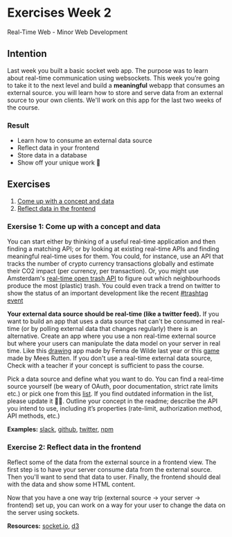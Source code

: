 # Exercises Week 2
Real-Time Web - Minor Web Development 

## Intention

Last week you built a basic socket web app. The purpose was to learn about real-time communication using websockets. This week you’re going to take it to the next level and build a **meaningful** webapp that consumes an external source. you will learn how to store and serve data from an external source to your own clients. We'll work on this app for the last two weeks of the course.

### Result
* Learn how to consume an external data source 
* Reflect data in your frontend
* Store data in a database
* Show off your unique work 🤩

## Exercises
1. [Come up with a concept and data][exercise1]
2. [Reflect data in the frontend][exercise2]

### Exersise 1: Come up with a concept and data
You can start either by thinking of a useful real-time application and then finding a matching API; or by looking at existing real-time APIs and finding meaningful real-time uses for them.
You could, for instance, use an API that tracks the number of crypto currency transactions globally and estimate their CO2 impact (per currency, per transaction).
Or, you might use Amsterdam's [real-time open trash API][trash] to figure out which neighbourhoods produce the most (plastic) trash.
You could even track a trend on twitter to show the status of an important development like the recent [#trashtag event][trashtag]

**Your external data source should be real-time (like a twitter feed).** If you want to build an app that uses a data source that can't be consumed in real-time (or by polling external data that changes regularly) there is an alternative. Create an app where you use a non real-time external source but where your users can manipulate the data model on your server in real time. Like this [drawing] app made by Fenna de Wilde last year or this [game] made by Mees Rutten. If you don't use a real-time external data source, Check with a teacher if your concept is sufficient to pass the course.

Pick a data source and define what you want to do. You can find a real-time source yourself (be weary of OAuth, poor documentation, strict rate limits etc.) or pick one from this [list]. If you find outdated information in the list, please update it 🙏🏼.
Outline your concept in the readme; describe the API you intend to use, including it’s properties (rate-limit, authorization method, API methods, etc.)

**Examples:** [slack], [github], [twitter], [npm] 


### Exercise 2: Reflect data in the frontend
Reflect some of the data from the external source in a frontend view. The first step is to have your server consume data from the external source. Then you'll want to send that data to user. Finally, the frontend should deal with the data and show some HTML content.

Now that you have a one way trip (external source -> your server -> frontend) set up, you can work on a way for your user to change the data on the server using sockets.

**Resources:** [socket.io], [d3]

[exercise1]:https://github.com/cmda-minor-web/real-time-web-1819/blob/master/week-2.md#exersise-1-pick-a-real-time-source
[exercise2]:https://github.com/cmda-minor-web/real-time-web-1819/blob/master/week-2.md#exercise-2-reflect-data
[slack]:https://api.slack.com/rtm
[github]:https://developer.github.com/v3/
[twitter]:https://developer.twitter.com/en/docs
[npm]:https://github.com/npm/registry-follower-tutorial
[socket.io]:https://socket.io/
[d3]:https://d3js.org/
[list]:https://docs.google.com/spreadsheets/d/1z4vKoXES_m3NhUJfIn8vpjQLrbTfRQLv2IFu9PoWEDI/edit#gid=0
[trash]:https://api.data.amsterdam.nl/afval/
[trashtag]:https://twitter.com/search?q=%23trashtag&src=typd
[drawing]:https://live-draw.herokuapp.com/
[game]:https://github.com/meesrutten/real-time-web

